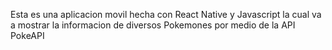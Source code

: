 Esta es una aplicacion movil hecha con React Native y Javascript
la cual va a mostrar la informacion de diversos Pokemones por medio de la API PokeAPI
